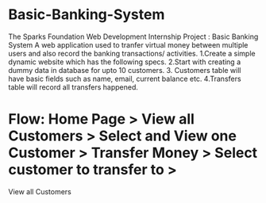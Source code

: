 # Basic-Banking-System
The Sparks Foundation Web Development Internship Project : Basic Banking System
A web application used to tranfer virtual money between multiple users and also record the banking transactions/ activities.
 1.Create a simple dynamic website which has the following specs.
 2.Start with creating a dummy data in database for upto 10 customers.
 3. Customers table will have basic fields such as name, email, current balance etc. 
 4.Transfers table will record all transfers happened.

# Flow: Home Page > View all Customers > Select and View one Customer > Transfer Money > Select customer to transfer to >
View all Customers
